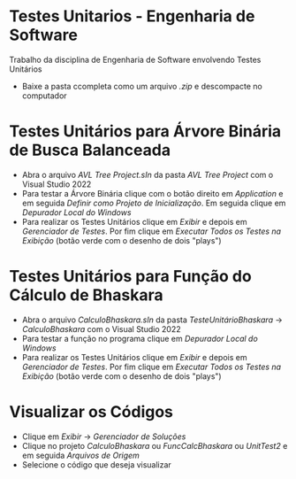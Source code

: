 # Testes Unitarios - Engenharia de Software
Trabalho da disciplina de Engenharia de Software envolvendo Testes Unitários

- Baixe a pasta ccompleta como um arquivo _.zip_ e descompacte no computador

# Testes Unitários para Árvore Binária de Busca Balanceada
- Abra o arquivo _AVL Tree Project.sIn_ da pasta _AVL Tree Project_ com o Visual Studio 2022
- Para testar a Árvore Binária clique com o botão direito em _Application_ e em seguida _Definir como Projeto de Inicialização_. Em seguida clique em _Depurador Local do Windows_
- Para realizar os Testes Unitários clique em _Exibir_ e depois em _Gerenciador de Testes_. Por fim clique em _Executar Todos os Testes na Exibição_ (botão verde com o desenho de dois "plays")

# Testes Unitários para Função do Cálculo de Bhaskara
- Abra o arquivo _CalculoBhaskara.sIn_ da pasta _TesteUnitárioBhaskara_ -> _CalculoBhaskara_ com o Visual Studio 2022
- Para testar a função no programa clique em _Depurador Local do Windows_
- Para realizar os Testes Unitários clique em _Exibir_ e depois em _Gerenciador de Testes_. Por fim clique em _Executar Todos os Testes na Exibição_ (botão verde com o desenho de dois "plays")

# Visualizar os Códigos
- Clique em _Exibir_ -> _Gerenciador de Soluções_
- Clique no projeto _CalculoBhaskara_ ou _FuncCalcBhaskara_ ou _UnitTest2_ e em seguida _Arquivos de Origem_
- Selecione o código que deseja visualizar
